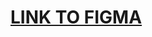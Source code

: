 # [LINK TO FIGMA](https://www.figma.com/file/MKcujL8vspf7zh3VrR9743/StreetSafe-New-Version?type=design&node-id=602%3A843&mode=design&t=EkOKJbJeXMqaxAOi-1)
